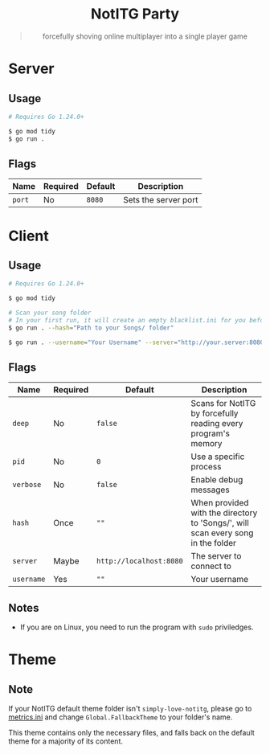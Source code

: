 <div align="center">
  
# NotITG Party

> forcefully shoving online multiplayer into a single player game

</div>

# Server

## Usage

```bash
# Requires Go 1.24.0+ 

$ go mod tidy
$ go run .
```
## Flags

| Name | Required | Default | Description |
| --- | --- | --- | --- |
| `port` | No | `8080` | Sets the server port |

# Client

## Usage

```bash
# Requires Go 1.24.0+ 

$ go mod tidy

# Scan your song folder
# In your first run, it will create an empty blacklist.ini for you before exiting
$ go run . --hash="Path to your Songs/ folder"

$ go run . --username="Your Username" --server="http://your.server:8080"
```

## Flags

| Name | Required | Default | Description |
| --- | --- | --- | --- |
| `deep` | No | `false` | Scans for NotITG by forcefully reading every program's memory |
| `pid` | No | `0` | Use a specific process |
| `verbose` | No | `false` | Enable debug messages |
| `hash` | Once | `""` | When provided with the directory to 'Songs/', will scan every song in the folder |
| `server` | Maybe | `http://localhost:8080` | The server to connect to |
| `username` | Yes | `""` | Your username |

## Notes

- If you are on Linux, you need to run the program with `sudo` priviledges.

# Theme

## Note

If your NotITG default theme folder isn't `simply-love-notitg`, please go to [metrics.ini](./theme/metrics.ini) and change `Global.FallbackTheme` to your folder's name.

This theme contains only the necessary files, and falls back on the default theme for a majority of its content.
